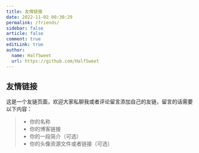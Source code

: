 ```yaml
---
title: 友情链接
date: 2022-11-02 00:30:29
permalink: /friends/
sidebar: false
article: false
comment: true
editLink: true
author: 
  name: HalfSweet
  url: https://github.com/HalfSweet
---
```


## 友情链接

这是一个友链页面，欢迎大家私聊我或者评论留言添加自己的友链，留言的话需要以下内容：

> * 你的名称
> * 你的博客链接
> * 你的一段简介（可选）
> * 你的头像资源文件或者链接（可选）

<VPCard
  title="晨旭"
  desc="喵喵喵喵喵喵喵喵"
  logo="https://cravatar.cn/avatar/b431bf781498d1fe47f732913dce394c?s=64&d=identicon&r=g"
  link="https://www.chenxublog.com"
  background="rgba(253, 230, 138, 0.15)"
/>

<VPCard
  title="T0kenZero"
  desc="一只鸽子咕咕咕"
  logo="https://img13.360buyimg.com/ddimg/jfs/t1/172011/22/17602/107398/61421471Eae8931a3/26d7779ad9c8d727.jpg"
  link="https://blog.lenxy.net/"
  background="rgba(253, 230, 138, 0.15)"
/>

<VPCard
  title="小三花"
  desc="花花最可爱"
  logo="/img/thinkermaker.jpg"
  link="https://thinkermaker.xyz/"
  background="rgba(253, 230, 138, 0.15)"
/>

<VPCard
  title="Chiploop"
  desc="Chiploop Tech"
  logo="https://www.chiploop.net/images/logo.png"
  link="http://www.chiploop.net/"
  background="rgba(253, 230, 138, 0.15)"
/>

<VPCard
  title="鱼的小站"
  desc="鱼的记忆只有七秒，所以要写下来"
  logo="https://fishblog.pages.dev/images/logo_white.svg"
  link="https://fishblog.pages.dev/"
  background="rgba(253, 230, 138, 0.15)"
/>

<VPCard
  title="WuxiProject 乌西"
  desc="制作无聊的东西，但不做垃圾"
  logo="https://wuxiproj.mzy7.cn/images/logo.png"
  link="https://wuxiproj.mzy7.cn/"
  background="rgba(253, 230, 138, 0.15)"
/>

<VPCard
  title="云上小筑"
  desc="我 24岁，是学生"
  logo="https://blog.mzy7.cn/images/avatar.jpg"
  link="https://blog.mzy7.cn/"
  background="rgba(253, 230, 138, 0.15)"
/>

<VPCard
  title="向阳"
  desc="甜甜哒"
  logo="/img/xyn.ltd.jpg"
  link="https://xyn.ltd/"
  background="rgba(253, 230, 138, 0.15)"
/>

<VPCard
  title="Lss233"
  desc="Everything is possible by code."
  logo="https://blog-1251229268.cos-website.ap-shanghai.myqcloud.com/kblog/content/images/2021/02/20160725222959_JGMRc.thumb.700_0-1.jpeg"
  link="https://blog.lss233.com"
  background="rgba(253, 230, 138, 0.15)"
/>

<VPCard
  title="Canmi"
  desc="喵喵本喵"
  logo="https://raw.githubusercontent.com/Canmi21/Canmi21.github.io/main/img/Canmi.png"
  link="https://arc.canmi.icu/"
  background="rgba(253, 230, 138, 0.15)"
/>

<VPCard
  title="qff233"
  desc="一名栈溢出工程师"
  logo="http://q.qlogo.cn/headimg_dl?dst_uin=347633553&spec=640&img_type=jpg"
  link="https://qff233.com/"
  background="rgba(253, 230, 138, 0.15)"
/>